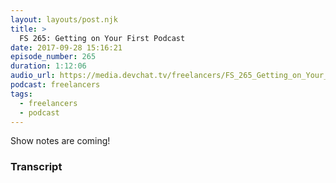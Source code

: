 ```yaml
---
layout: layouts/post.njk
title: >
  FS 265: Getting on Your First Podcast
date: 2017-09-28 15:16:21
episode_number: 265
duration: 1:12:06
audio_url: https://media.devchat.tv/freelancers/FS_265_Getting_on_Your_First_Podcast.mp3
podcast: freelancers
tags:
  - freelancers
  - podcast
---
```


Show notes&nbsp;are coming!

### Transcript
